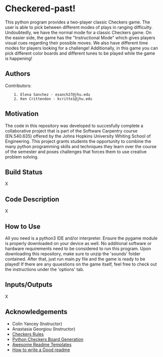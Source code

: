 # Checkered-past!

This python program provides a two-player classic Checkers game. The user is able to pick between different modes of plays in ranging difficulty. Undoubtedly, we have the normal mode for a classic Checkers game. On the easier side, the game has the "Instructional Mode" which gives players visual cues regarding their possible moves. We also have different time modes for players looking for a challenge! Additionally, in this game you can pick different color boards and different tunes to be played while the game is happening! 

## Authors

Contributors:
        
        1. Elena Sanchez - esanch27@jhu.edu
        2. Ken Crittendon - kcritte1@jhu.edu

## Motivation
The code in this repository was developed to succesfully complete a collaborative project that is part of the Software Carpentry course (EN.540.635) offered by the Johns Hopkins University Whiting School of Engineering. This project grants students the opportunity to combine the many python programming skills and techniques they learn over the course of the semester and poses challenges that forces them to use creative problem solving.

## Build Status

X

## Code Description

X

## How to Use

All you need is a python3 IDE and/or interpreter. Ensure the pygame module is properly downloaded on your device as well. No additional software or hardware requirements need to be considered to run this program. Upon downloading this repository, make sure to unzip the 'sounds' folder contained. After that, just run main.py file and the game is ready to be played! If there are any quuestions on the game itself, feel free to check out the instructions under the 'options' tab. 

## Inputs/Outputs

X

## Acknowledgements

 - Colin Yancey (Instructor)
 - Anastasia Georgiou (Instructor)
 - [Checkers Rules](https://www.youtube.com/watch?v=ScKIdStgAfU)
 - [Python Checkers Board Generation](https://www.youtube.com/watch?v=vnd3RfeG3NM)
 - [Awesome Readme Templates](https://awesomeopensource.com/project/elangosundar/awesome-README-templates)
 - [How to write a Good readme](https://bulldogjob.com/news/449-how-to-write-a-good-readme-for-your-github-project)
